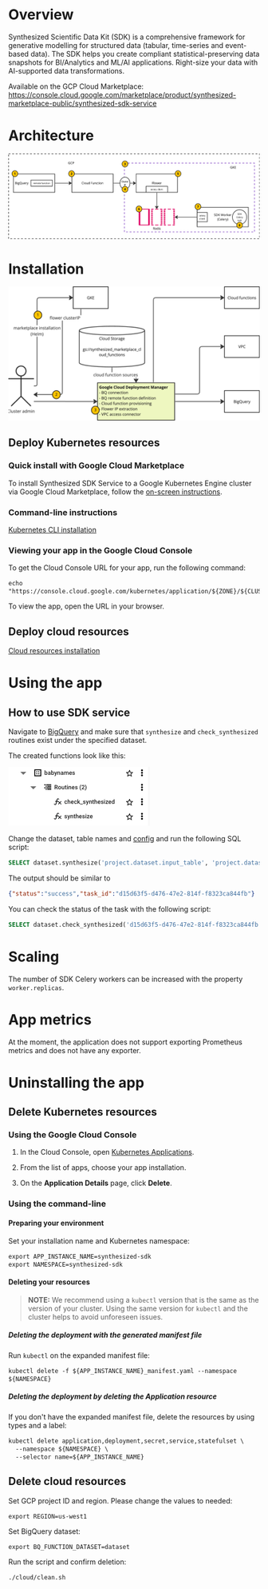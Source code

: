 # Overview

Synthesized Scientific Data Kit (SDK) is a comprehensive framework for generative modelling for structured data (tabular, time-series and event-based data). The SDK helps you create compliant statistical-preserving data snapshots for BI/Analytics and ML/AI applications. Right-size your data with AI-supported data transformations.

Available on the GCP Cloud Marketplace: https://console.cloud.google.com/marketplace/product/synthesized-marketplace-public/synthesized-sdk-service

# Architecture

![architecture.png](docs%2Fimages%2Farchitecture.png)

# Installation

![deployment.png](docs%2Fimages%2Fdeployment.png)

## Deploy Kubernetes resources

### Quick install with Google Cloud Marketplace

To install Synthesized SDK Service to a Google Kubernetes Engine cluster via Google Cloud Marketplace, follow the
[on-screen instructions](https://console.cloud.google.com/marketplace/product/synthesized-marketplace-public/synthesized-sdk-service).

### Command-line instructions

[Kubernetes CLI installation](docs%2Fk8s-cli-installation.md)

### Viewing your app in the Google Cloud Console

To get the Cloud Console URL for your app, run the following command:

```shell
echo "https://console.cloud.google.com/kubernetes/application/${ZONE}/${CLUSTER}/${NAMESPACE}/${APP_INSTANCE_NAME}"
```

To view the app, open the URL in your browser.

## Deploy cloud resources

[Cloud resources installation](docs%2Fcloud-resources-installation.md)

# Using the app

## How to use SDK service

Navigate to [BigQuery](https://console.cloud.google.com/bigquery) and make sure that `synthesize` and `check_synthesized` 
routines exist under the specified dataset.

The created functions look like this:

![bigquery_functions.png](docs%2Fimages%2Fbigquery_functions.png)

Change the dataset, table names and [config](https://docs.synthesized.io/sdk/latest/getting_started/yaml) and run the following SQL script:
```sql
SELECT dataset.synthesize('project.dataset.input_table', 'project.dataset.output_table', '{"synthesize": {"num_rows": 1000, "produce_nans": true}}');
```

The output should be similar to
```json
{"status":"success","task_id":"d15d63f5-d476-47e2-814f-f8323ca844fb"}
```

You can check the status of the task with the following script:
```sql
SELECT dataset.check_synthesized('d15d63f5-d476-47e2-814f-f8323ca844fb');
```

# Scaling

The number of SDK Celery workers can be increased with the property `worker.replicas`.

# App metrics

At the moment, the application does not support exporting Prometheus metrics and does not have any exporter.

# Uninstalling the app

## Delete Kubernetes resources

### Using the Google Cloud Console

1.  In the Cloud Console, open
    [Kubernetes Applications](https://console.cloud.google.com/kubernetes/application).

2.  From the list of apps, choose your app installation.

3.  On the **Application Details** page, click **Delete**.

### Using the command-line

#### Preparing your environment

Set your installation name and Kubernetes namespace:

```shell
export APP_INSTANCE_NAME=synthesized-sdk
export NAMESPACE=synthesized-sdk
```

#### Deleting your resources

> **NOTE:** We recommend using a `kubectl` version that is the same as the
> version of your cluster. Using the same version for `kubectl` and the cluster
> helps to avoid unforeseen issues.

##### Deleting the deployment with the generated manifest file

Run `kubectl` on the expanded manifest file:

```shell
kubectl delete -f ${APP_INSTANCE_NAME}_manifest.yaml --namespace ${NAMESPACE}
```

##### Deleting the deployment by deleting the Application resource

If you don't have the expanded manifest file, delete the resources by using
types and a label:

```shell
kubectl delete application,deployment,secret,service,statefulset \
  --namespace ${NAMESPACE} \
  --selector name=${APP_INSTANCE_NAME}
```

## Delete cloud resources

Set GCP project ID and region. Please change the values to needed:
```shell
export REGION=us-west1
```

Set BigQuery dataset:
```shell
export BQ_FUNCTION_DATASET=dataset
```

Run the script and confirm deletion:
```shell
./cloud/clean.sh
```

